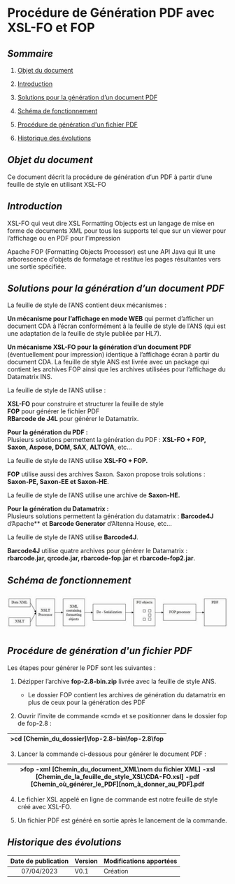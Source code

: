 # **Procédure de Génération PDF avec XSL-FO et FOP**  
  
  
## ***Sommaire***

1. [Objet du document](#Objet-du-document)

2. [Introduction](#Introduction)

3. [Solutions pour la génération d’un document PDF](#Solutions-pour-la-génération-d’un-document-PDF)

4. [Schéma de fonctionnement](#Schéma-de-fonctionnement)

5. [Procédure de génération d'un fichier PDF](#Procédure-de-génération-d'un-fichier-PDF)

6. [Historique des évolutions](#Historique-des-évolutions)


## ***Objet du document***  
Ce document décrit la procédure de génération d’un PDF à partir d’une feuille de style en utilisant XSL-FO

## ***Introduction***  
XSL-FO qui veut dire XSL Formatting Objects est un langage de mise en forme de documents XML pour tous les supports tel que sur un viewer pour l’affichage ou en PDF pour l’impression  

Apache FOP (Formatting Objects Processor) est une API Java qui lit une arborescence d'objets de formatage et restitue les pages résultantes vers une sortie spécifiée.

## ***Solutions pour la génération d’un document PDF***   
La feuille de style de l’ANS contient deux mécanismes :  

 **Un mécanisme pour l’affichage en mode WEB** qui permet d’afficher un document CDA à l’écran conformément à la feuille de style de l’ANS (qui est une adaptation de la feuille de style publiée par HL7).  

 **Un mécanisme XSL-FO pour la génération d’un document PDF** (éventuellement pour impression) identique à l’affichage écran à partir du document CDA.
La feuille de style ANS est livrée avec un package qui contient les archives FOP ainsi que les archives utilisées pour l’affichage du Datamatrix INS.  

La feuille de style de l’ANS utilise :  

**XSL-FO** pour construire et structurer la feuille de style  
**FOP** pour générer le fichier PDF    
**RBarcode de J4L** pour générer le Datamatrix.  

**Pour la génération du PDF :**   
Plusieurs solutions permettent la génération du PDF : **XSL-FO + FOP, Saxon, Aspose, DOM, SAX**, **ALTOVA**, etc…  

La feuille de style de l’ANS utilise **XSL-FO + FOP.**  

**FOP** utilise aussi des archives Saxon. Saxon propose trois solutions : **Saxon-PE, Saxon-EE et Saxon-HE**.    

La feuille de style de l’ANS utilise une archive de **Saxon-HE.**  

**Pour la génération du Datamatrix :**  
Plusieurs solutions permettent la génération du datamatrix : **Barcode4J** d’Apache** et **Barcode Generator** d’Altenna House, etc…  

La feuille de style de l’ANS utilise **Barcode4J**.  

**Barcode4J** utilise quatre archives pour générer le Datamatrix : **rbarcode.jar, qrcode.jar, rbarcode-fop.jar** et **rbarcode-fop2.jar**.  

## ***Schéma de fonctionnement***  
![](https://github.com/nizarbs2508/XSL-FO/blob/main/img.jpeg)

## ***Procédure de génération d'un fichier PDF***    

Les étapes pour générer le PDF sont les suivantes :   

1) Dézipper l’archive **fop-2.8-bin.zip** livrée avec la feuille de style ANS.   
   - Le dossier FOP contient les archives de génération du datamatrix en plus de ceux pour la génération des PDF  

2) Ouvrir l’invite de commande «cmd» et se positionner dans le dossier fop de fop-2.8 :   


|>cd [Chemin\_du\_dossier]\fop-2.8-bin\fop-2.8\fop|
| - |

3) Lancer la commande ci-dessous pour générer le document PDF :  

|>fop -xml [Chemin\_du\_document\_XML\nom du fichier XML] -xsl [Chemin\_de\_la\_feuille\_de\_style\_XSL\CDA-FO.xsl] -pdf [Chemin\_où\_générer\_le\_PDF]\[nom\_à\_donner\_au\_PDF].pdf|
| - |

4) Le fichier XSL appelé en ligne de commande est notre feuille de style créé avec XSL-FO.  

5) Un fichier PDF est généré en sortie après le lancement de la commande.  

## ***Historique des évolutions***  


|**Date de publication**|**Version**|**Modifications apportées**|
| :-: | :- | :- |
|07/04/2023|V0.1|Création|
